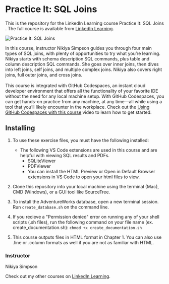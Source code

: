 # Practice It: SQL Joins 
This is the repository for the LinkedIn Learning course Practice It: SQL Joins . The full course is available from [LinkedIn Learning][lil-course-url].

![Practice It: SQL Joins ][lil-thumbnail-url]

In this course, instructor Nikiya Simpson guides you through four main types of SQL joins, with plenty of opportunities to try what you’re learning. Nikiya starts with schema description SQL commands, plus table and column description SQL commands. She goes over inner joins, then dives into left joins, self joins, and multiple complex joins. Nikiya also covers right joins, full outer joins, and cross joins.<br><br>This course is integrated with GitHub Codespaces, an instant cloud developer environment that offers all the functionality of your favorite IDE without the need for any local machine setup. With GitHub Codespaces, you can get hands-on practice from any machine, at any time—all while using a tool that you’ll likely encounter in the workplace. Check out the [Using GitHub Codespaces with this course][gcs-video-url] video to learn how to get started.

## Installing
1. To use these exercise files, you must have the following installed:
	- The following VS Code extensions are used in this course and are helpful with viewing SQL results and PDFs.
        * SQLiteViewer
        * PDFViewer
        * You can install the HTML Preview or Open in Default Browser extensions in VS Code to open your html files to view.
2. Clone this repository into your local machine using the terminal (Mac), CMD (Windows), or a GUI tool like SourceTree.
3. To install the AdventureWorks database, open a new terminal session. Run `create_database.sh` on the command line.

4. If you recieve a "Permission denied" error on running any of your shell scripts (.sh files), run the following command on your file name (ex. create_documentation.sh):
`chmod +x create_documentation.sh`

5. This course outputs files in HTML format in Chapter 1. You can also use .line or .column formats as well if you are not as familiar with HTML. 

### Instructor

Nikiya Simpson

Check out my other courses on [LinkedIn Learning](https://www.linkedin.com/learning/instructors/nikiya-simpson?u=104).

[lil-course-url]: https://www.linkedin.com/learning/practice-it-sql-joins
[lil-thumbnail-url]: https://media.licdn.com/dms/image/D560DAQGyWTEFefe0aA/learning-public-crop_675_1200/0/1666987275307?e=1667955600&v=beta&t=qgIEe6waCLsPYrw3df1UC31WsuTEZfXuBEd3eoBNOa8
[gcs-video-url]: https://www.linkedin.com/learning/practice-it-sql-joins/getting-started-with-github-codespaces

